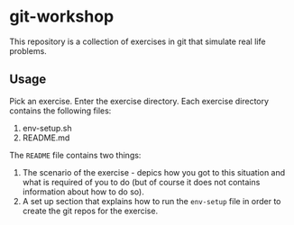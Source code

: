 # git-workshop
This repository is a collection of exercises in git that simulate real life problems.

## Usage
Pick an exercise. Enter the exercise directory.
Each exercise directory contains the following files:
1. env-setup.sh
2. README.md

The `README` file contains two things:
1. The scenario of the exercise - depics how you got to this situation and what is required of you to do (but of course it does not contains information about how to do so).
2. A set up section that explains how to run the `env-setup` file in order to create the git repos for the exercise.